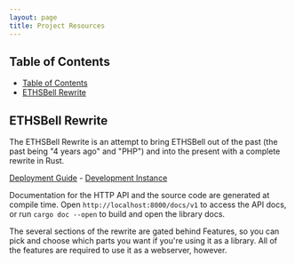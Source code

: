 ```yaml
---
layout: page
title: Project Resources
---
```


## Table of Contents
- [Table of Contents](#table-of-contents)
- [ETHSBell Rewrite](#ethsbell-rewrite)

## ETHSBell Rewrite

The ETHSBell Rewrite is an attempt to bring ETHSBell out of the past (the past being "4 years ago" and "PHP") and into the present with a complete rewrite in Rust.

[Deployment Guide](https://github.com/chromezoneeths/ethsbell-rewrite/#deployment) - 
[Development Instance](https://bell-dev.wolo.dev)

Documentation for the HTTP API and the source code are generated at compile time. Open `http://localhost:8000/docs/v1` to access the API docs, or run `cargo doc --open` to build and open the library docs.

The several sections of the rewrite are gated behind Features, so you can pick and choose which parts you want if you're using it as a library. All of the features are required to use it as a webserver, however.